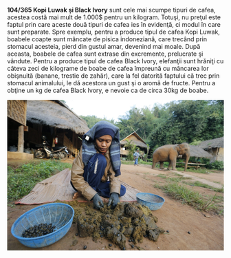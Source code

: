 **104/365 Kopi Luwak şi Black Ivory** sunt cele mai scumpe tipuri de cafea, acestea costă mai mult de 1.000$ pentru un kilogram. Totuşi, nu preţul este faptul prin care aceste două tipuri de cafea ies în evidenţă, ci modul în care sunt preparate.
Spre exemplu, pentru a produce tipul de cafea Kopi Luwak, boabele coapte sunt mâncate de pisica indoneziană, care trecând prin stomacul acesteia, pierd din gustul amar, devenind mai moale. După aceasta, boabele de cafea sunt extrase din excremente, prelucrate şi vândute.
Pentru a produce tipul de cafea Black Ivory, elefanţii sunt hrăniţi cu câteva zeci de kilograme de boabe de cafea împreună cu mâncarea lor obişnuită (banane, trestie de zahăr), care la fel datorită faptului că trec prin stomacul animalului, le dă acestora un gust şi o aromă de fructe. Pentru a obţine un kg de cafea Black Ivory, e nevoie ca de circa 30kg de boabe.

![Poză simbol](image-1.jpg)
